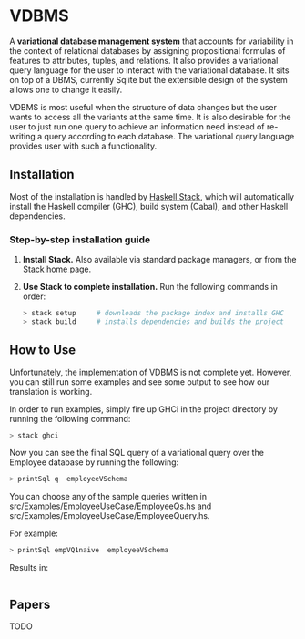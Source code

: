 # VDBMS

A **variational database management system** that accounts for variability in the context of relational databases by assigning propositional formulas of features to attributes, tuples, and relations. It also provides a variational query language for the user to interact with the variational database. It sits on top of a DBMS, currently Sqlite but the extensible design of the system allows one to change it easily.

VDBMS is most useful when the structure of data changes but the user wants to access all the variants at the same time. It is also desirable for the user to just run one query to achieve an information need instead of re-writing a query according to each database. The variational query language provides user with such a functionality.

## Installation
Most of the installation is handled by [Haskell Stack][Stack], which will
automatically install the Haskell compiler (GHC), build system (Cabal), and
other Haskell dependencies.

### Step-by-step installation guide
1. **Install Stack.** Also available via standard package managers, or from the
   [Stack home page][Stack].

2. **Use Stack to complete installation.** Run the following commands in order:

   ```bash
   > stack setup     # downloads the package index and installs GHC
   > stack build     # installs dependencies and builds the project
   ```


## How to Use

Unfortunately, the implementation of VDBMS is not complete yet. However, you can still run some examples and see some output to
see how our translation is working. 

In order to run examples, simply fire up GHCi in the project directory by running the following command:

```bash
> stack ghci
```

Now you can see the final SQL query of a variational query over the Employee database by running the following:

```bash
> printSql q  employeeVSchema
```

You can choose any of the sample queries written in src/Examples/EmployeeUseCase/EmployeeQs.hs and src/Examples/EmployeeUseCase/EmployeeQuery.hs.

For example:
```bash
> printSql empVQ1naive  employeeVSchema
```

Results in:
```TO BE COMPLETED!
```


## Papers

TODO

[Stack]: http://docs.haskellstack.org/en/stable/README/
